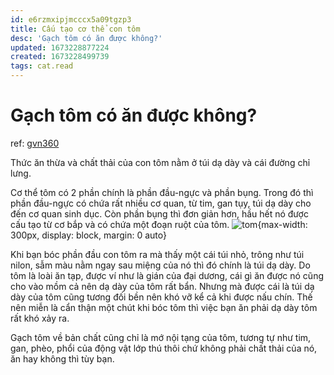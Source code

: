 ```yaml
---
id: e6rzmxipjmcccx5a09tgzp3
title: Cấu tạo cơ thể con tôm
desc: 'Gạch tôm có ăn được không?'
updated: 1673228877224
created: 1673228499739
tags: cat.read
---
```

# Gạch tôm có ăn được không?

ref: [gvn360](https://gvn360.com/cong-nghe/gach-tom-co-phai-la-phan-cua-no-khong-sau-day-la-cau-tra-loi-am-long-cac-tin-do-gach-tom/)

Thức ăn thừa và chất thải của con tôm nằm ở túi dạ dày và cái đường chỉ lưng.

Cơ thể tôm có 2 phần chính là phần đầu-ngực và phần bụng. Trong đó thì phần đầu-ngực có chứa rất nhiều cơ quan, từ tim, gan tụy, túi dạ dày cho đến cơ quan sinh dục. Còn phần bụng thì đơn giản hơn, hầu hết nó được cấu tạo từ cơ bắp và có chứa một đoạn ruột của tôm.
![tom](https://gstatic.gvn360.com/2022/12/he-tieu-hoa-tom_1554173096.jpg){max-width: 300px, display: block, margin: 0 auto}

Khi bạn bóc phần đầu con tôm ra mà thấy một cái túi nhỏ, trông như túi nilon, sẫm màu nằm ngay sau miệng của nó thì đó chính là túi dạ dày. Do tôm là loài ăn tạp, được ví như là gián của đại dương, cái gì ăn được nó cũng cho vào mồm cả nên dạ dày của tôm rất bẩn. Nhưng mà được cái là túi dạ dày của tôm cũng tương đối bền nên khó vỡ kể cả khi được nấu chín. Thế nên miễn là cẩn thận một chút khi bóc tôm thì việc bạn ăn phải dạ dày tôm rất khó xảy ra.

Gạch tôm về bản chất cũng chỉ là mớ nội tạng của tôm, tương tự như tim, gan, phèo, phổi của động vật lớp thú thôi chứ không phải chất thải của nó, ăn hay không thì tùy bạn.